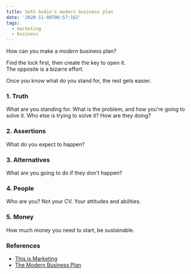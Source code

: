 ```yaml
---
title: Seth Godin's modern business plan
date: '2020-11-09T06:57:16Z'
tags:
  - marketing
  - business
---
```


How can you make a _modern_ business plan?

Find the lock first, then create the key to open it.\
The opposite is a bizarre effort.

Once you know what do you stand for, the rest gets easier.

### 1. Truth

What are you standing for. What is the problem, and how you're going to solve it. Who else is trying to solve it? How are they doing?

### 2. Assertions

What do you expect to happen?

### 3. Alternatives

What are you going to do if they don't happen?

### 4. People

Who are you? Not your CV. Your attitudes and abilities.

### 5. Money

How much money you need to start, be sustainable.

### References

- [This is Marketing](/books/this-is-marketing)
- [The Modern Business Plan](https://seths.blog/2010/05/the-modern-business-plan/)
